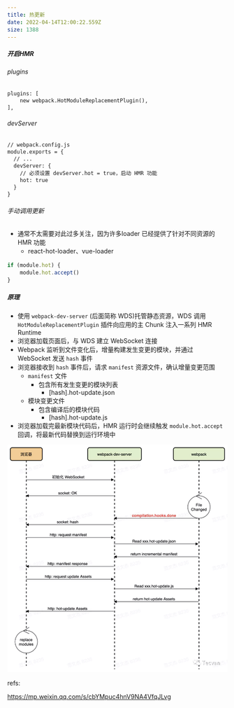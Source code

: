 ```yaml
---
title: 热更新
date: 2022-04-14T12:00:22.559Z
size: 1388
---
```

##### 开启HMR

###### plugins

```shell
plugins: [
	new webpack.HotModuleReplacementPlugin(),
],
```

###### devServer

```
// webpack.config.js
module.exports = {
  // ...
  devServer: {
    // 必须设置 devServer.hot = true，启动 HMR 功能
    hot: true
  }
}
```

###### 手动调用更新

- 通常不太需要对此过多关注，因为许多loader 已经提供了针对不同资源的 HMR 功能
  - react-hot-loader、vue-loader

```javascript
if (module.hot) {
	module.hot.accept()
}
```

##### 原理

- 使用 `webpack-dev-server` (后面简称 WDS)托管静态资源，WDS 调用 `HotModuleReplacementPlugin` 插件向应用的主 Chunk 注入一系列 HMR Runtime
- 浏览器加载页面后，与 WDS 建立 WebSocket 连接
- Webpack 监听到文件变化后，增量构建发生变更的模块，并通过 WebSocket 发送 `hash` 事件
- 浏览器接收到 `hash` 事件后，请求 `manifest` 资源文件，确认增量变更范围
  - `manifest` 文件
    - 包含所有发生变更的模块列表
      - [hash].hot-update.json
  - 模块变更文件
    - 包含编译后的模块代码
      - [hash].hot-update.js
- 浏览器加载完最新模块代码后，HMR 运行时会继续触发 `module.hot.accept` 回调，将最新代码替换到运行环境中

![](../../../public/webpack/hmr.webp)



refs:

https://mp.weixin.qq.com/s/cbYMpuc4hnV9NA4VfqJLvg

